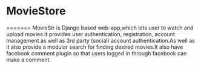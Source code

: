 
# MovieStore

=======
MovieStr is Django based web-app,which lets user to watch and upload movies.It provides user authentication, registration, account management as well as 3rd party (social) account authentication.As well as it also provide a modular search for finding desired movies.It also have facebook comment plugin so that users logged in through facebook can make a comment.
